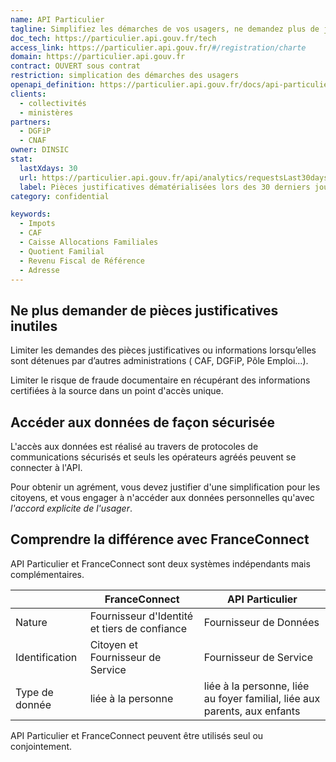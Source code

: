 ```yaml
---
name: API Particulier
tagline: Simplifiez les démarches de vos usagers, ne demandez plus de justificatifs
doc_tech: https://particulier.api.gouv.fr/tech
access_link: https://particulier.api.gouv.fr/#/registration/charte
domain: https://particulier.api.gouv.fr
contract: OUVERT sous contrat
restriction: simplication des démarches des usagers
openapi_definition: https://particulier.api.gouv.fr/docs/api-particulier.yaml
clients:
  - collectivités
  - ministères
partners:
  - DGFiP
  - CNAF
owner: DINSIC
stat:
  lastXdays: 30
  url: https://particulier.api.gouv.fr/api/analytics/requestsLast30days
  label: Pièces justificatives dématérialisées lors des 30 derniers jours
category: confidential

keywords:
  - Impots
  - CAF
  - Caisse Allocations Familiales
  - Quotient Familial
  - Revenu Fiscal de Référence
  - Adresse
---
```



## Ne plus demander de pièces justificatives inutiles

Limiter les demandes des pièces justificatives ou informations lorsqu’elles sont détenues par d’autres administrations ( CAF, DGFiP, Pôle Emploi…).

Limiter le risque de fraude documentaire en récupérant des informations certifiées à la source dans un point d'accès unique.


## Accéder aux données de façon sécurisée

L'accès aux données est réalisé au travers de protocoles de communications sécurisés et seuls les opérateurs agréés peuvent se connecter à l'API.

Pour obtenir un agrément, vous devez justifier d'une simplification pour les citoyens, et vous engager à n'accéder aux données personnelles qu'avec *l'accord explicite de l'usager*.


## Comprendre la différence avec FranceConnect

API Particulier et FranceConnect sont deux systèmes indépendants mais complémentaires.

|                | FranceConnect                                | API Particulier                                                           |
|----------------|----------------------------------------------|---------------------------------------------------------------------------|
| Nature         | Fournisseur d'Identité et tiers de confiance | Fournisseur de Données                                                       |
| Identification | Citoyen et Fournisseur de Service            | Fournisseur de Service                                                    |
| Type de donnée | liée à la personne                           | liée à la personne, liée au foyer familial, liée aux parents, aux enfants |


API Particulier et FranceConnect peuvent être utilisés seul ou conjointement.

